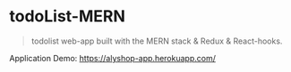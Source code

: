 # todoList-MERN
> todolist web-app built with the MERN stack & Redux & React-hooks.

Application Demo: https://alyshop-app.herokuapp.com/

